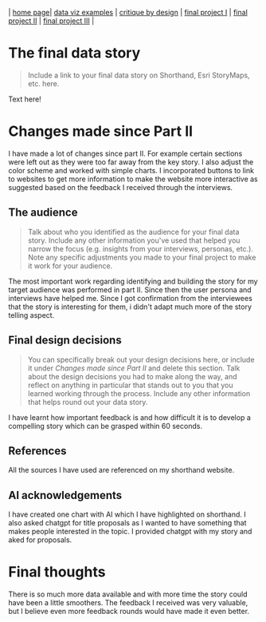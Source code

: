 | [home page](README.md)| [data viz examples](data-viz.md) | [critique by design](critique-by-design.md) | [final project I](final-project-part-one.md) | [final project II](final-project-part-two.md) | [final project III](final-project-part-three.md) |



# The final data story
> Include a link to your final data story on Shorthand, Esri StoryMaps, etc. here. 

Text here!

# Changes made since Part II
I have made a lot of changes since part II. For example certain sections were left out as they were too far away from the key story. I also adjust the color scheme and worked with simple charts. I incorporated buttons to link to websites to get more information to make the website more interactive as suggested based on the feedback I received through the interviews.

## The audience
> Talk about who you identified as the audience for your final data story.  Include any other information you've used that helped you narrow the focus (e.g. insights from your interviews, personas, etc.).  Note any specific adjustments you made to your final project to make it work for your audience.

The most important work regarding identifying and building the story for my target audience was performed in part II. Since then the user persona and interviews have helped me. Since I got confirmation from the interviewees that the story is interesting for them, i didn't adapt much more of the story telling aspect.


## Final design decisions
> You can specifically break out your design decisions here, or include it under *Changes made since Part II* and delete this section. Talk about the design decisions you had to make along the way, and reflect on anything in particular that stands out to you that you learned working through the process.  Include any other information that helps round out your data story. 

I have learnt how important feedback is and how difficult it is to develop a compelling story which can be grasped within 60 seconds. 

## References
All the sources I have used are referenced on my shorthand website. 

## AI acknowledgements
I have created one chart with AI which I have highlighted on shorthand. I also asked chatgpt for title proposals as I wanted to have something that makes people interested in the topic. I provided chatgpt with my story and aked for proposals. 


# Final thoughts

There is so much more data available and with more time the story could have been a little smoothers. The feedback I received was very valuable, but I believe even more feedback rounds would have made it even better.


